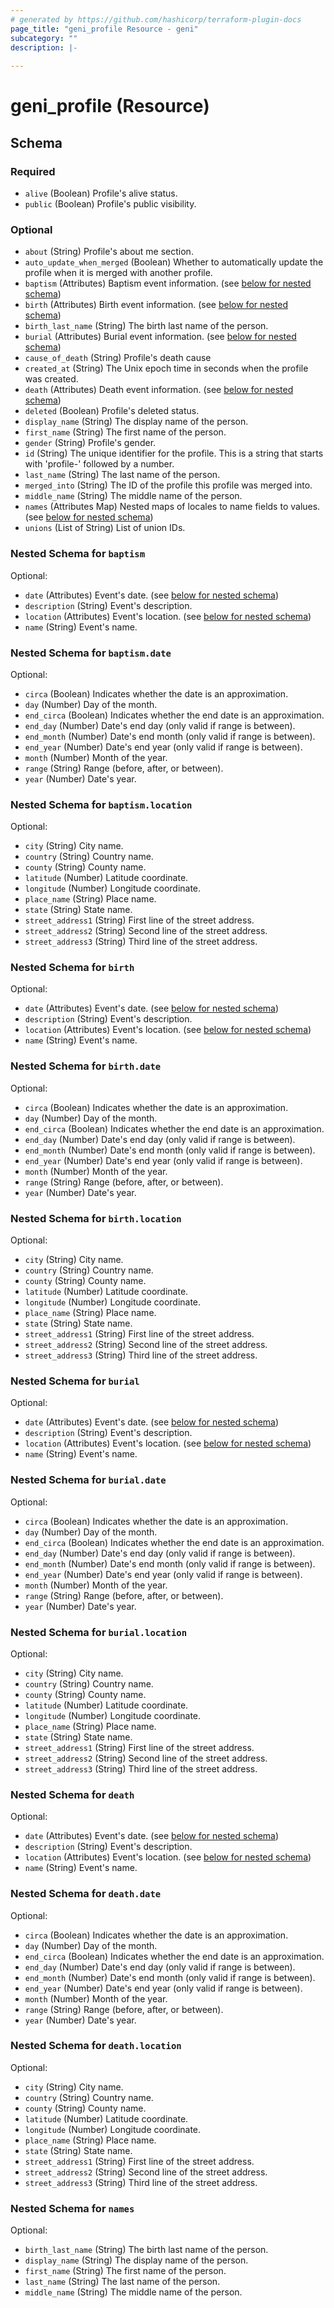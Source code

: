 ```yaml
---
# generated by https://github.com/hashicorp/terraform-plugin-docs
page_title: "geni_profile Resource - geni"
subcategory: ""
description: |-
  
---
```


# geni_profile (Resource)





<!-- schema generated by tfplugindocs -->
## Schema

### Required

- `alive` (Boolean) Profile's alive status.
- `public` (Boolean) Profile's public visibility.

### Optional

- `about` (String) Profile's about me section.
- `auto_update_when_merged` (Boolean) Whether to automatically update the profile when it is merged with another profile.
- `baptism` (Attributes) Baptism event information. (see [below for nested schema](#nestedatt--baptism))
- `birth` (Attributes) Birth event information. (see [below for nested schema](#nestedatt--birth))
- `birth_last_name` (String) The birth last name of the person.
- `burial` (Attributes) Burial event information. (see [below for nested schema](#nestedatt--burial))
- `cause_of_death` (String) Profile's death cause
- `created_at` (String) The Unix epoch time in seconds when the profile was created.
- `death` (Attributes) Death event information. (see [below for nested schema](#nestedatt--death))
- `deleted` (Boolean) Profile's deleted status.
- `display_name` (String) The display name of the person.
- `first_name` (String) The first name of the person.
- `gender` (String) Profile's gender.
- `id` (String) The unique identifier for the profile. This is a string that starts with 'profile-' followed by a number.
- `last_name` (String) The last name of the person.
- `merged_into` (String) The ID of the profile this profile was merged into.
- `middle_name` (String) The middle name of the person.
- `names` (Attributes Map) Nested maps of locales to name fields to values. (see [below for nested schema](#nestedatt--names))
- `unions` (List of String) List of union IDs.

<a id="nestedatt--baptism"></a>
### Nested Schema for `baptism`

Optional:

- `date` (Attributes) Event's date. (see [below for nested schema](#nestedatt--baptism--date))
- `description` (String) Event's description.
- `location` (Attributes) Event's location. (see [below for nested schema](#nestedatt--baptism--location))
- `name` (String) Event's name.

<a id="nestedatt--baptism--date"></a>
### Nested Schema for `baptism.date`

Optional:

- `circa` (Boolean) Indicates whether the date is an approximation.
- `day` (Number) Day of the month.
- `end_circa` (Boolean) Indicates whether the end date is an approximation.
- `end_day` (Number) Date's end day (only valid if range is between).
- `end_month` (Number) Date's end month (only valid if range is between).
- `end_year` (Number) Date's end year (only valid if range is between).
- `month` (Number) Month of the year.
- `range` (String) Range (before, after, or between).
- `year` (Number) Date's year.


<a id="nestedatt--baptism--location"></a>
### Nested Schema for `baptism.location`

Optional:

- `city` (String) City name.
- `country` (String) Country name.
- `county` (String) County name.
- `latitude` (Number) Latitude coordinate.
- `longitude` (Number) Longitude coordinate.
- `place_name` (String) Place name.
- `state` (String) State name.
- `street_address1` (String) First line of the street address.
- `street_address2` (String) Second line of the street address.
- `street_address3` (String) Third line of the street address.



<a id="nestedatt--birth"></a>
### Nested Schema for `birth`

Optional:

- `date` (Attributes) Event's date. (see [below for nested schema](#nestedatt--birth--date))
- `description` (String) Event's description.
- `location` (Attributes) Event's location. (see [below for nested schema](#nestedatt--birth--location))
- `name` (String) Event's name.

<a id="nestedatt--birth--date"></a>
### Nested Schema for `birth.date`

Optional:

- `circa` (Boolean) Indicates whether the date is an approximation.
- `day` (Number) Day of the month.
- `end_circa` (Boolean) Indicates whether the end date is an approximation.
- `end_day` (Number) Date's end day (only valid if range is between).
- `end_month` (Number) Date's end month (only valid if range is between).
- `end_year` (Number) Date's end year (only valid if range is between).
- `month` (Number) Month of the year.
- `range` (String) Range (before, after, or between).
- `year` (Number) Date's year.


<a id="nestedatt--birth--location"></a>
### Nested Schema for `birth.location`

Optional:

- `city` (String) City name.
- `country` (String) Country name.
- `county` (String) County name.
- `latitude` (Number) Latitude coordinate.
- `longitude` (Number) Longitude coordinate.
- `place_name` (String) Place name.
- `state` (String) State name.
- `street_address1` (String) First line of the street address.
- `street_address2` (String) Second line of the street address.
- `street_address3` (String) Third line of the street address.



<a id="nestedatt--burial"></a>
### Nested Schema for `burial`

Optional:

- `date` (Attributes) Event's date. (see [below for nested schema](#nestedatt--burial--date))
- `description` (String) Event's description.
- `location` (Attributes) Event's location. (see [below for nested schema](#nestedatt--burial--location))
- `name` (String) Event's name.

<a id="nestedatt--burial--date"></a>
### Nested Schema for `burial.date`

Optional:

- `circa` (Boolean) Indicates whether the date is an approximation.
- `day` (Number) Day of the month.
- `end_circa` (Boolean) Indicates whether the end date is an approximation.
- `end_day` (Number) Date's end day (only valid if range is between).
- `end_month` (Number) Date's end month (only valid if range is between).
- `end_year` (Number) Date's end year (only valid if range is between).
- `month` (Number) Month of the year.
- `range` (String) Range (before, after, or between).
- `year` (Number) Date's year.


<a id="nestedatt--burial--location"></a>
### Nested Schema for `burial.location`

Optional:

- `city` (String) City name.
- `country` (String) Country name.
- `county` (String) County name.
- `latitude` (Number) Latitude coordinate.
- `longitude` (Number) Longitude coordinate.
- `place_name` (String) Place name.
- `state` (String) State name.
- `street_address1` (String) First line of the street address.
- `street_address2` (String) Second line of the street address.
- `street_address3` (String) Third line of the street address.



<a id="nestedatt--death"></a>
### Nested Schema for `death`

Optional:

- `date` (Attributes) Event's date. (see [below for nested schema](#nestedatt--death--date))
- `description` (String) Event's description.
- `location` (Attributes) Event's location. (see [below for nested schema](#nestedatt--death--location))
- `name` (String) Event's name.

<a id="nestedatt--death--date"></a>
### Nested Schema for `death.date`

Optional:

- `circa` (Boolean) Indicates whether the date is an approximation.
- `day` (Number) Day of the month.
- `end_circa` (Boolean) Indicates whether the end date is an approximation.
- `end_day` (Number) Date's end day (only valid if range is between).
- `end_month` (Number) Date's end month (only valid if range is between).
- `end_year` (Number) Date's end year (only valid if range is between).
- `month` (Number) Month of the year.
- `range` (String) Range (before, after, or between).
- `year` (Number) Date's year.


<a id="nestedatt--death--location"></a>
### Nested Schema for `death.location`

Optional:

- `city` (String) City name.
- `country` (String) Country name.
- `county` (String) County name.
- `latitude` (Number) Latitude coordinate.
- `longitude` (Number) Longitude coordinate.
- `place_name` (String) Place name.
- `state` (String) State name.
- `street_address1` (String) First line of the street address.
- `street_address2` (String) Second line of the street address.
- `street_address3` (String) Third line of the street address.



<a id="nestedatt--names"></a>
### Nested Schema for `names`

Optional:

- `birth_last_name` (String) The birth last name of the person.
- `display_name` (String) The display name of the person.
- `first_name` (String) The first name of the person.
- `last_name` (String) The last name of the person.
- `middle_name` (String) The middle name of the person.
